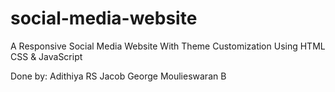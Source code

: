 # social-media-website
A Responsive Social Media Website With Theme Customization Using HTML CSS &amp; JavaScript

Done by:
Adithiya RS
Jacob George
Moulieswaran B

